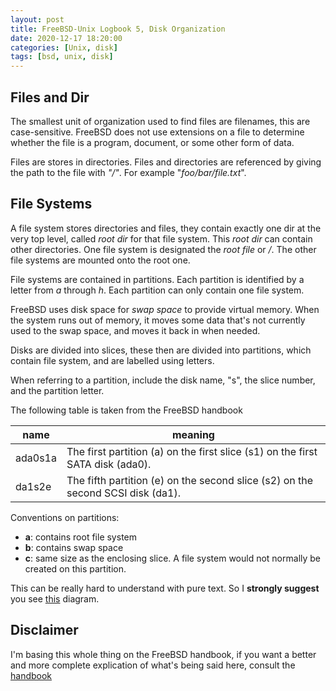 ```yaml
---
layout: post
title: FreeBSD-Unix Logbook 5, Disk Organization 
date: 2020-12-17 18:20:00
categories: [Unix, disk]
tags: [bsd, unix, disk] 
---
```

## Files and Dir

The smallest unit of organization used to find files are filenames, this are 
case-sensitive. FreeBSD does not use extensions on a file to determine 
whether the file is a program, document, or some other form of data.

Files are stores in directories. Files and directories are referenced by
giving the path to the file with _"/"_. For example "_foo/bar/file.txt_".

## File Systems

A file system stores directories and files, they contain exactly one dir 
at the very top level, called _root dir_ for that file system. 
This _root dir_ can contain other directories. One file system is designated 
the _root file_ or _/_. The other file systems are mounted onto the root one.

File systems are contained in partitions. Each partition is identified by a
letter from _a_ through _h_. Each partition can only contain one file 
system. 

FreeBSD uses disk space for _swap space_ to provide virtual memory. When the 
system runs out of memory, it moves some data that's not currently used to 
the swap space, and moves it back in when needed.

Disks are divided into slices, these then are divided into partitions, which
contain file system, and are labelled using letters. 

When referring to a partition, include the disk name, "s", the slice 
number, and the partition letter.

The following table is taken from the FreeBSD handbook


| name    | meaning                                                                         |
|---------|---------------------------------------------------------------------------------|
| ada0s1a | The first partition (a) on the first slice (s1) on the first SATA disk (ada0).  |
| da1s2e  | The fifth partition (e) on the second slice (s2) on the second SCSI disk (da1). |


Conventions on partitions:
* **a**: contains root file system
* **b**: contains swap space
* **c**: same size as the enclosing slice. A file system would not normally be
created on this partition.

This can be really hard to understand with pure text. So I **strongly 
suggest** you see [this][concept] diagram.

## Disclaimer
I'm basing this whole thing on the FreeBSD handbook, if you want a better and 
more complete explication of what's being said here, consult the [handbook][hb]

[concept]: https://www.freebsd.org/doc/en_US.ISO8859-1/books/handbook/disk-organization.html#basics-concept-disk-model
[hb]: https://www.freebsd.org/doc/en_US.ISO8859-1/books/handbook/users-synopsis.html

